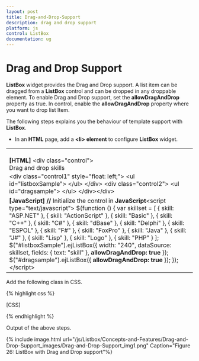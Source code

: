 ```yaml
---
layout: post
title: Drag-and-Drop-Support
description: drag and drop support
platform: js
control: ListBox
documentation: ug
---
```


# Drag and Drop Support

**ListBox** widget provides the Drag and Drop support. A list item can be dragged from a **ListBox** control and can be dropped in any droppable element. To enable Drag and Drop support, set the **allowDragAndDrop** property as true. In control, enable the **allowDragAndDrop** property where you want to drop list Item.

The following steps explains you the behaviour of template support with **ListBox**.

* In an **HTML** page, add a **&lt;li&gt; element** to configure **ListBox** widget.

<table>
<tr>
<td>
<br><b>[HTML]   </b>&lt;div class="control"&gt;    <div class="ctrllabel">Drag and drop skills</div>    &lt;div class="control1" style="float: left;"&gt;        &lt;ul id="listboxSample"&gt;        &lt;/ul&gt;    &lt;/div&gt;    &lt;div class="control2"&gt;        &lt;ul id="dragsample"&gt;        &lt;/ul&gt;    &lt;/div&gt;&lt;/div&gt;</td></tr>
<tr>
<td>
<b>[JavaScript]  </b><b>// </b>Initialize the control in <b>JavaScript</b>&lt;script type="text/javascript"&gt;    $(function () {        var skillset = [    { skill: "ASP.NET" }, { skill: "ActionScript" }, { skill: "Basic" },    { skill: "C++" }, { skill: "C#" }, { skill: "dBase" }, { skill: "Delphi" },    { skill: "ESPOL" }, { skill: "F#" }, { skill: "FoxPro" }, { skill: "Java" },    { skill: "J#" }, { skill: "Lisp" }, { skill: "Logo" }, { skill: "PHP" }        ];        $("#listboxSample").ejListBox({            width: "240", dataSource: skillset,            fields: { text: "skill" }, <b>allowDragAndDrop: true</b>        });        $("#dragsample").ejListBox({ <b>allowDragAndDrop: true</b> });    });&lt;/script&gt;</td></tr>
</table>


Add the following class in CSS. 


{% highlight css %}

[CSS]  
<style type="text/css" class="cssStyles">
    .control {
        margin-left: 20px;
    }

    .ctrllabel {
        padding-bottom: 3px;
    }

    .control2 {
        padding-left: 350px;
    }
</style>



{% endhighlight %}



Output of the above steps.

{% include image.html url="/js/Listbox/Concepts-and-Features/Drag-and-Drop-Support_images/Drag-and-Drop-Support_img1.png" Caption="Figure 26: ListBox with Drag and Drop support"%}

